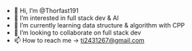 - 👋 Hi, I’m @Thorfast191
- 👀 I’m interested in full stack dev & AI
- 🌱 I’m currently learning data structure & algorithm with CPP
- 💞️ I’m looking to collaborate on full stack dev
- 📫 How to reach me -> ti2431267@gmail.com

<!---
Thorfast191/Thorfast191 is a ✨ special ✨ repository because its `README.md` (this file) appears on your GitHub profile.
You can click the Preview link to take a look at your changes.
--->
